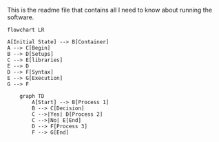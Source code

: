 This is the readme file that contains all I need to know about running the software.

```mermaid
flowchart LR

A[Initial State] --> B[Container]
A --> C[Begin]
B --> D[Setups]
C --> E[libraries]
E --> D
D --> F[Syntax]
E --> G[Execution]
G --> F
```


``` mermaid
    graph TD
        A[Start] --> B[Process 1]
        B --> C[Decision]
        C -->|Yes| D[Process 2]
        C -->|No| E[End]
        D --> F[Process 3]
        F --> G[End]
```